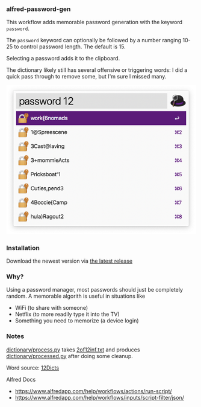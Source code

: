 ### alfred-password-gen
This workflow adds memorable password generation with the keyword `password`.

The `password` keyword can optionally be followed by a number ranging 10-25 to control password length. The
default is 15.

Selecting a password adds it to the clipboard.

The dictionary likely still has several offensive or triggering words: I did a quick pass through to remove
some, but I'm sure I missed many.

![screenshot](/docs/screenshot.png)

### Installation
Download the newest version via [the latest release](https://github.com/cholick/alfred-password-gen/releases/latest)

### Why?
Using a password manager, most passwords should just be completely random. A memorable algorith is useful in situations like
* WiFi (to share with someone)
* Netflix (to more readily type it into the TV)
* Something you need to memorize (a device login)


### Notes
[dictionary/process.py](dictionary/process.py) takes [2of12inf.txt](2of12inf.txt) and produces [dictionary/processed.py](dictionary/processed.py) after doing some cleanup.

Word source: [12Dicts](http://wordlist.aspell.net/12dicts-readme/)

Alfred Docs
* https://www.alfredapp.com/help/workflows/actions/run-script/
* https://www.alfredapp.com/help/workflows/inputs/script-filter/json/
